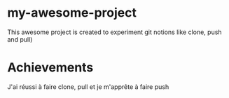 # my-awesome-project
This awesome project is created to experiment git notions like clone, push and pull)

# Achievements

J'ai réussi à faire clone, pull et je m'apprête à faire push

